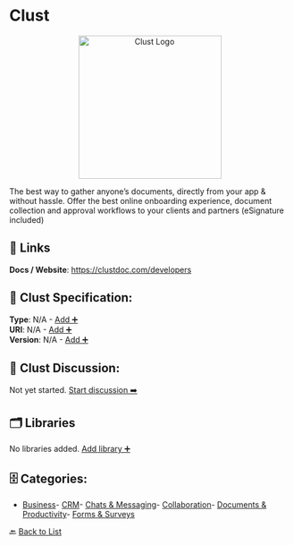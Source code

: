 # Clust
<p align="center">
    <img width="256" src="https://raw.githubusercontent.com/apis-list/apis-list/main/apis/clust/logo_256x256.png" alt="Clust Logo"/>
</p>
The best way to gather anyone’s documents, directly from your app & without hassle. Offer the best online onboarding experience, document collection and approval workflows to your clients and partners (eSignature included)

##  🔗 Links
**Docs / Website**: https://clustdoc.com/developers

## 🧬 Clust Specification:
**Type**: N/A - [Add ➕](https://github.com/apis-list/apis-list/edit/main/apis.yaml#3606)  
**URI**: N/A - [Add ➕](https://github.com/apis-list/apis-list/edit/main/apis.yaml#3606)  
**Version**: N/A - [Add ➕](https://github.com/apis-list/apis-list/edit/main/apis.yaml#3606)

## 💬 Clust Discussion:
Not yet started. [Start discussion ➡️](https://github.com/apis-list/apis-list/discussions/new)

## 🗂️ Libraries

No libraries added. [Add library ➕](https://github.com/apis-list/apis-list/edit/main/apis.yaml#3606)    


## 🗄️ Categories:
- [Business](https://github.com/apis-list/apis-list#business-)- [CRM](https://github.com/apis-list/apis-list#crm-)- [Chats & Messaging](https://github.com/apis-list/apis-list#chats--messaging-)- [Collaboration](https://github.com/apis-list/apis-list#collaboration-)- [Documents & Productivity](https://github.com/apis-list/apis-list#documents--productivity-)- [Forms & Surveys](https://github.com/apis-list/apis-list#forms--surveys-)

🔙  [Back to List](https://github.com/apis-list/apis-list)
